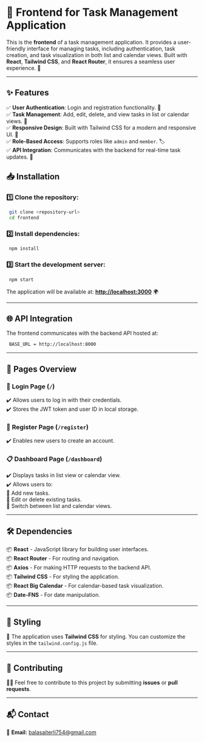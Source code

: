 # 🌟 Frontend for Task Management Application

This is the **frontend** of a task management application. It provides a user-friendly interface for managing tasks, including authentication, task creation, and task visualization in both list and calendar views. Built with **React**, **Tailwind CSS**, and **React Router**, it ensures a seamless user experience. 🚀

---

## ✨ Features

✅ **User Authentication**: Login and registration functionality. 🔑  
✅ **Task Management**: Add, edit, delete, and view tasks in list or calendar views. 📝  
✅ **Responsive Design**: Built with Tailwind CSS for a modern and responsive UI. 📱  
✅ **Role-Based Access**: Supports roles like `admin` and `member`. 🏷️  
✅ **API Integration**: Communicates with the backend for real-time task updates. 🔄  

## 📥 Installation

### 1️⃣ Clone the repository:
```bash
 git clone <repository-url>
 cd frontend
```

### 2️⃣ Install dependencies:
```bash
 npm install
```

### 3️⃣ Start the development server:
```bash
 npm start
```

The application will be available at: **[http://localhost:3000](http://localhost:3000)** 🌍

---

## 🌐 API Integration

The frontend communicates with the backend API hosted at:
```bash
 BASE_URL = http://localhost:8000
```

---

## 📜 Pages Overview

### 🔑 **Login Page (`/`)**  
✔️ Allows users to log in with their credentials.  
✔️ Stores the JWT token and user ID in local storage.  

### 📝 **Register Page (`/register`)**  
✔️ Enables new users to create an account.  

### 📋 **Dashboard Page (`/dashboard`)**  
✔️ Displays tasks in list view or calendar view.  
✔️ Allows users to:  
  🔹 Add new tasks.  
  🔹 Edit or delete existing tasks.  
  🔹 Switch between list and calendar views.  

---

## 🛠️ Dependencies

📦 **React** - JavaScript library for building user interfaces.  
📦 **React Router** - For routing and navigation.  
📦 **Axios** - For making HTTP requests to the backend API.  
📦 **Tailwind CSS** - For styling the application.  
📦 **React Big Calendar** - For calendar-based task visualization.  
📦 **Date-FNS** - For date manipulation.  

---

## 🎨 Styling

🎨 The application uses **Tailwind CSS** for styling. You can customize the styles in the `tailwind.config.js` file.  

---

## 🤝 Contributing

👨‍💻 Feel free to contribute to this project by submitting **issues** or **pull requests**.  

---

## 📬 Contact
📧 **Email:** [balasaiterli754@gmail.com](mailto:balasaiterli754@gmail.com)  

